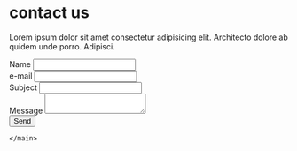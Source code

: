 <!DOCTYPE html>
<html lang="en">
<head>
    <meta charset="UTF-8">
    <meta http-equiv="X-UA-Compatible" content="IE=edge">
    <meta name="viewport" content="width=device-width, initial-scale=1.0">
    <title>Contact form</title>
</head>
<body>
    <main>
      <h1>contact us</h1>
      <p>Lorem ipsum dolor sit amet consectetur adipisicing elit. Architecto dolore ab quidem unde porro. Adipisci.</p>
      <form action="" method="POST">
        <div class="form-group">
          <label for="name">Name</label>
          <input type="text" id="name" name="name" required>
        </div>
        <div class="form-group">
          <label for="email"> e-mail</label>
          <input type="email" id="email" name="email" required>
        </div>
        <div class="form-group">
          <label for="subject">Subject</label>
          <input type="text" id="subject" name="subject" required>
        </div>
        <div class="form-group">
          <label for="message">Message</label>
          <textarea id="message" name="message" required></textarea>
        </div>
        <button type="submit">Send</button>
      </form>
      
    </main>
</body>
</html>
